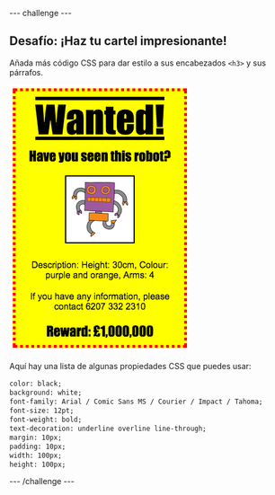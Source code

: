 \--- challenge \---

## Desafío: ¡Haz tu cartel impresionante!

Añada más código CSS para dar estilo a sus encabezados `<h3>` y sus párrafos.

![captura de pantalla](images/wanted-final.png)

Aquí hay una lista de algunas propiedades CSS que puedes usar:

    color: black;
    background: white;
    font-family: Arial / Comic Sans MS / Courier / Impact / Tahoma;
    font-size: 12pt;
    font-weight: bold;
    text-decoration: underline overline line-through;
    margin: 10px;
    padding: 10px;
    width: 100px;
    height: 100px;
    

\--- /challenge \---